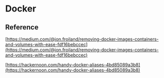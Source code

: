 # Docker





## Reference

[https://medium.com/@jon.froiland/removing-docker-images-containers-and-volumes-with-ease-fdf16bebccec](https://medium.com/@jon.froiland/removing-docker-images-containers-and-volumes-with-ease-fdf16bebccec) 

[https://hackernoon.com/handy-docker-aliases-4bd85089a3b8](https://hackernoon.com/handy-docker-aliases-4bd85089a3b8)  


